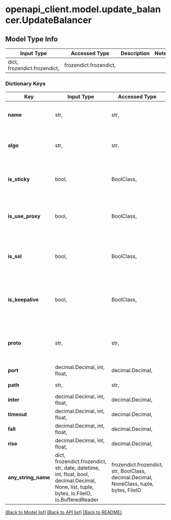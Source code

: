 # openapi_client.model.update_balancer.UpdateBalancer

## Model Type Info
Input Type | Accessed Type | Description | Notes
------------ | ------------- | ------------- | -------------
dict, frozendict.frozendict,  | frozendict.frozendict,  |  | 

### Dictionary Keys
Key | Input Type | Accessed Type | Description | Notes
------------ | ------------- | ------------- | ------------- | -------------
**name** | str,  | str,  | Удобочитаемое имя, установленное для балансировщика. | [optional] 
**algo** | str,  | str,  | Алгоритм переключений балансировщика. | [optional] must be one of ["roundrobin", "leastconn", ] 
**is_sticky** | bool,  | BoolClass,  | Это логическое значение, которое показывает, сохраняется ли сессия. | [optional] 
**is_use_proxy** | bool,  | BoolClass,  | Это логическое значение, которое показывает, выступает ли балансировщик в качестве прокси. | [optional] 
**is_ssl** | bool,  | BoolClass,  | Это логическое значение, которое показывает, требуется ли перенаправление на SSL. | [optional] 
**is_keepalive** | bool,  | BoolClass,  | Это логическое значение, которое показывает, выдает ли балансировщик сигнал о проверке жизнеспособности. | [optional] 
**proto** | str,  | str,  | Протокол. | [optional] must be one of ["http", "http2", "https", "tcp", ] 
**port** | decimal.Decimal, int, float,  | decimal.Decimal,  | Порт балансировщика. | [optional] 
**path** | str,  | str,  | Адрес балансировщика. | [optional] 
**inter** | decimal.Decimal, int, float,  | decimal.Decimal,  | Интервал проверки. | [optional] 
**timeout** | decimal.Decimal, int, float,  | decimal.Decimal,  | Таймаут ответа балансировщика. | [optional] 
**fall** | decimal.Decimal, int, float,  | decimal.Decimal,  | Порог количества ошибок. | [optional] 
**rise** | decimal.Decimal, int, float,  | decimal.Decimal,  | Порог количества успешных ответов. | [optional] 
**any_string_name** | dict, frozendict.frozendict, str, date, datetime, int, float, bool, decimal.Decimal, None, list, tuple, bytes, io.FileIO, io.BufferedReader | frozendict.frozendict, str, BoolClass, decimal.Decimal, NoneClass, tuple, bytes, FileIO | any string name can be used but the value must be the correct type | [optional]

[[Back to Model list]](../../README.md#documentation-for-models) [[Back to API list]](../../README.md#documentation-for-api-endpoints) [[Back to README]](../../README.md)

